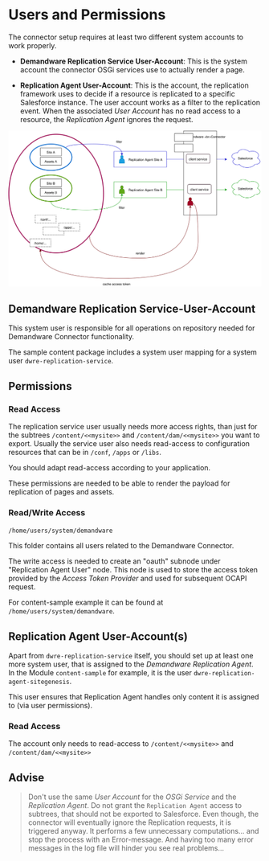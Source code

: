 # Users and Permissions

The connector setup requires at least two different system accounts to work properly.

*  **Demandware Replication Service User-Account**: This is the system account the connector OSGi services use to actually render a page.

* **Replication Agent User-Account**: This is the account, the replication framework uses to decide if a resource is replicated to a specific Salesforce instance. The user account works as a filter to the replication event. When the associated *User Account* has no read access to a resource, the *Replication Agent* ignores the request. 

![](images/04-users-and-permissions.svg)



## Demandware Replication **Service-User-Account**

This system user is responsible for all operations on repository needed for Demandware Connector functionality. 

The sample content package includes a system user mapping for a system user `dwre-replication-service`. 

## Permissions

### Read Access

The replication service user usually needs more access rights, than just for the subtrees `/content/<<mysite>>` and `/content/dam/<<mysite>>` you want to export. Usually the service user also needs read-access to configuration resources that can be in `/conf`, `/apps` or `/libs`.

You should adapt read-access according to your application.

These permissions are needed to be able to render the payload for replication of pages and assets.

### Read/Write Access 

`/home/users/system/demandware`

This folder contains all users related to the Demandware Connector. 

The write access is needed to create an "oauth" subnode under "Replication Agent User" node. This node is used to store the access token provided by the _Access Token Provider_ and used for subsequent OCAPI request. 

For content-sample example it can be found at `/home/users/system/demandware`.


## Replication Agent User-Account(s)

Apart from `dwre-replication-service` itself, you should set up at least one more system user, that is assigned to the _Demandware Replication Agent_. In the Module `content-sample` for example, it is the user `dwre-replication-agent-sitegenesis`. 

This user ensures that Replication Agent handles only content it is assigned to (via user permissions).

### Read Access

The account only needs to read-access to `/content/<<mysite>>` and `/content/dam/<<mysite>>` 

## Advise

> Don't use the same *User Account* for the *OSGi Service* and the *Replication Agent*. Do not grant the `Replication Agent` access to subtrees, that should not be exported to Salesforce. Even though, the connector will eventually ignore the Replication requests, it is triggered anyway. It performs a few unnecessary computations... and stop the process with an Error-message. And having too many error messages in the log file will hinder you see real problems...


